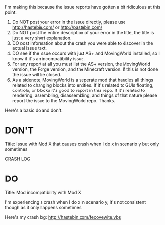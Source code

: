 I'm making this because the issue reports have gotten a bit ridiculous at this point. 

1. Do NOT post your error in the issue directly, please use http://hastebin.com/ or http://pastebin.com/
2. Do NOT post the entire description of your error in the title, the title is just a very short explanation.
3. DO post information about the crash you were able to discover in the actual issue text.
4. DO see if the issue occurs with just AS+ and MovingWorld installed, so I know if it's an incompatibility issue.
5. For any report at all you must list the AS+ version, the MovingWorld version, the Forge version, and the Minecraft version. If this is not done the issue will be closed.
6. As a sidenote, MovingWorld is a seperate mod that handles all things related to changing blocks into entities. If it's related to GUIs floating, controls, or blocks it's good to report in this repo. If it's related to rendering, assembling, disassembling, and things of that nature please report the issue to the MovingWorld repo. Thanks.

Here's a basic do and don't.

DON'T
=================================================================================
Title: Issue with Mod X that causes crash when I do x in scenario y but only sometimes

CRASH LOG

DO
=================================================================================
Title: Mod incompatibility with Mod X

I'm experiencing a crash when I do x in scenario y, it's not consistent though as it only happens sometimes.

Here's my crash log: http://hastebin.com/fecovewite.vbs
